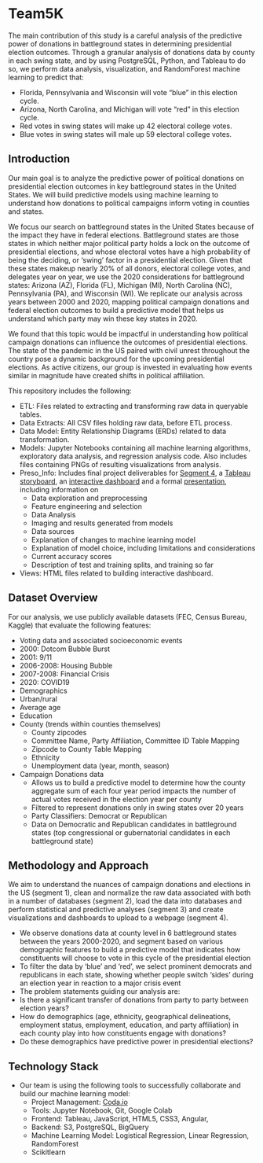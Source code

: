 # Team5K

The main contribution of this study is a careful analysis of the predictive power of donations in battleground states in determining presidential election outcomes. Through a granular analysis of donations data by county in each swing state, and by using PostgreSQL, Python, and Tableau to do so, we perform data analysis, visualization, and RandomForest machine learning to predict that:
* Florida, Pennsylvania and Wisconsin will vote “blue” in this election cycle.
* Arizona, North Carolina, and Michigan will vote “red” in this election cycle.
* Red votes in swing states will make up 42 electoral college votes.
* Blue votes in swing states will male up 59 electoral college votes.

## Introduction
Our main goal is to analyze the predictive power of political donations on presidential election outcomes in key battleground states in the United States. We will build predictive models using machine learning to understand how donations to political campaigns inform voting in counties and states. 

We focus our search on battleground states in the United States because of the impact they have in federal elections. Battleground states are those states in which neither major political party holds a lock on the outcome of presidential elections, and whose electoral votes have a high probability of being the deciding, or ‘swing’ factor in a presidential election. Given that these states makeup nearly 20% of all donors, electoral college votes, and delegates year on year, we use the 2020 considerations for battleground states: Arizona (AZ), Florida (FL), Michigan (MI), North Carolina (NC), Pennsylvania (PA), and Wisconsin (WI). We replicate our analysis across years between 2000 and 2020, mapping political campaign donations and federal election outcomes to build a predictive model that helps us understand which party may win these key states in 2020.

We found that this topic would be impactful in understanding how political campaign donations can influence the outcomes of presidential elections. The state of the pandemic in the US paired with civil unrest throughout the country pose a dynamic background for the upcoming presidential elections. As active citizens, our group is invested in evaluating how events similar in magnitude have created shifts in political affiliation.

This repository includes the following:
  * ETL: Files related to extracting and transforming raw data in queryable tables. 
  * Data Extracts: All CSV files holding raw data, before ETL process.
  * Data Model: Entity Relationship Diagrams (ERDs) related to data transformation.
  * Models: Jupyter Notebooks containing all machine learning algorithms, exploratory data analysis, and regression analysis code. Also includes files containing PNGs of resulting visualizations from analysis.
  * Preso_Info: Includes final project deliverables for [Segment 4](https://github.com/GodIsLove4U/Team5K/tree/master/final_deliverables), a [Tableau storyboard](https://public.tableau.com/profile/doris.b.cohen#!/vizhome/Team5K-FinalProject/FinalProject?publish=yes), an [interactive dashboard](http://team5k.herokuapp.com/) and a formal [presentation](https://docs.google.com/presentation/d/1ijhyfkdBBYox_7o6rQUraLtBufkcBuDwIpVaxm5wSqs/edit?usp=sharing), including information on
    * Data exploration and preprocessing
    * Feature engineering and selection
    * Data Analysis
    * Imaging and results generated from models
    * Data sources
    * Explanation of changes to machine learning model
    * Explanation of model choice, including limitations and considerations
    * Current accuracy scores
    * Description of test and training splits, and training so far
  * Views: HTML files related to building interactive dashboard.

## Dataset Overview

For our analysis, we use publicly available datasets (FEC, Census Bureau, Kaggle) that evaluate the following features:
* Voting data and associated socioeconomic events
 * 2000: Dotcom Bubble Burst
 * 2001: 9/11
 * 2006-2008: Housing Bubble
 * 2007-2008: Financial Crisis
 * 2020: COVID19
* Demographics
 * Urban/rural
 * Average age
 * Education
 * County (trends within counties themselves)
   * County zipcodes
   * Committee Name, Party Affiliation, Committee ID Table Mapping
   * Zipcode to County Table Mapping
   * Ethnicity
   * Unemployment data (year, month, season)
* Campaign Donations data
   * Allows us to build a predictive model to determine how the county aggregate sum of each four year period impacts the number of actual votes received in the election year per county
   * Filtered to represent donations only in swing states over 20 years
   * Party Classifiers: Democrat or Republican
   * Data on Democratic and Republican candidates in battleground states (top congressional or gubernatorial candidates in each battleground state)
    
## Methodology and Approach
We aim to understand the nuances of campaign donations and elections in the US (segment 1), clean and normalize the raw data associated with both in a number of databases (segment 2), load the data into databases and perform statistical and predictive analyses (segment 3) and create visualizations and dashboards to upload to a webpage (segment 4).
* We observe donations data at county level in 6 battleground states between the years 2000-2020, and segment based on various demographic features to build a predictive model that indicates how constituents will choose to vote in this cycle of the presidential election
* To filter the data by ‘blue’ and ‘red’, we select prominent democrats and republicans in each state, showing whether people switch ‘sides’ during an election year in reaction to a major crisis event
* The problem statements guiding our analysis are:
 * Is there a significant transfer of donations from party to party between election years?
 * How do demographics (age, ethnicity, geographical delineations, employment status, employment, education, and party affiliation) in each county play into how constituents engage with donations?
 * Do these demographics have predictive power in presidential elections?

## Technology Stack
  * Our team is using the following tools to successfully collaborate and build our machine learning model:
    * Project Management: [Coda.io](http://coda.io)
    * Tools: Jupyter Notebook, Git, Google Colab
    * Frontend: Tableau, JavaScript, HTML5, CSS3, Angular, 
    * Backend: S3, PostgreSQL, BigQuery
    * Machine Learning Model: Logistical Regression, Linear Regression, RandomForest
    * Scikitlearn 
